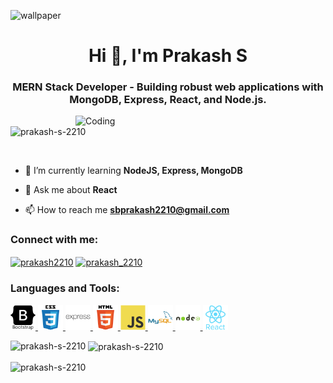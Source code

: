 ![wallpaper](https://github.com/prakash-s-2210/prakash-s-2210/assets/94909544/1bff4eb0-8432-46b6-adf7-1abb8e98cf2f)

<h1 align="center">Hi 👋, I'm Prakash S</h1>
<h3 align="center">MERN Stack Developer - Building robust web applications with MongoDB, Express, React, and Node.js.</h3>
<img align="right" alt="Coding" width="400" src="https://media.tenor.com/qJ5evVs-_uUAAAAC/coding.gif">
<p align="left"> <img src="https://komarev.com/ghpvc/?username=prakash-s-2210&label=Profile%20views&color=0e75b6&style=flat" alt="prakash-s-2210" /> </p>

<p align="left"> <a href="https://twitter.com/" target="blank"><img src="https://img.shields.io/twitter/follow/?logo=twitter&style=for-the-badge" alt="" /></a> </p>

- 🌱 I’m currently learning **NodeJS, Express, MongoDB**

- 💬 Ask me about **React**

- 📫 How to reach me **sbprakash2210@gmail.com**

<h3 align="left">Connect with me:</h3>
<p align="left">
<a href="https://linkedin.com/in/prakash2210" target="blank"><img align="center" src="https://raw.githubusercontent.com/rahuldkjain/github-profile-readme-generator/master/src/images/icons/Social/linked-in-alt.svg" alt="prakash2210" height="30" width="40" /></a>
<a href="https://www.leetcode.com/prakash_2210" target="blank"><img align="center" src="https://raw.githubusercontent.com/rahuldkjain/github-profile-readme-generator/master/src/images/icons/Social/leet-code.svg" alt="prakash_2210" height="30" width="40" /></a>
</p>

<h3 align="left">Languages and Tools:</h3>
<p align="left"> <a href="https://getbootstrap.com" target="_blank" rel="noreferrer"> <img src="https://raw.githubusercontent.com/devicons/devicon/master/icons/bootstrap/bootstrap-plain-wordmark.svg" alt="bootstrap" width="40" height="40"/> </a> <a href="https://www.w3schools.com/css/" target="_blank" rel="noreferrer"> <img src="https://raw.githubusercontent.com/devicons/devicon/master/icons/css3/css3-original-wordmark.svg" alt="css3" width="40" height="40"/> </a> <a href="https://expressjs.com" target="_blank" rel="noreferrer"> <img src="https://raw.githubusercontent.com/devicons/devicon/master/icons/express/express-original-wordmark.svg" alt="express" width="40" height="40"/> </a> <a href="https://www.w3.org/html/" target="_blank" rel="noreferrer"> <img src="https://raw.githubusercontent.com/devicons/devicon/master/icons/html5/html5-original-wordmark.svg" alt="html5" width="40" height="40"/> </a> <a href="https://developer.mozilla.org/en-US/docs/Web/JavaScript" target="_blank" rel="noreferrer"> <img src="https://raw.githubusercontent.com/devicons/devicon/master/icons/javascript/javascript-original.svg" alt="javascript" width="40" height="40"/> </a> <a href="https://www.mysql.com/" target="_blank" rel="noreferrer"> <img src="https://raw.githubusercontent.com/devicons/devicon/master/icons/mysql/mysql-original-wordmark.svg" alt="mysql" width="40" height="40"/> </a> <a href="https://nodejs.org" target="_blank" rel="noreferrer"> <img src="https://raw.githubusercontent.com/devicons/devicon/master/icons/nodejs/nodejs-original-wordmark.svg" alt="nodejs" width="40" height="40"/> </a> <a href="https://reactjs.org/" target="_blank" rel="noreferrer"> <img src="https://raw.githubusercontent.com/devicons/devicon/master/icons/react/react-original-wordmark.svg" alt="react" width="40" height="40"/> </a> </p>

<p><img align="left" src="https://github-readme-stats.vercel.app/api/top-langs?username=prakash-s-2210&show_icons=true&locale=en&layout=compact" alt="prakash-s-2210" /></p>

<p>&nbsp;<img align="center" src="https://github-readme-stats.vercel.app/api?username=prakash-s-2210&show_icons=true&locale=en" alt="prakash-s-2210" /></p>

<p><img align="center" src="https://github-readme-streak-stats.herokuapp.com/?user=prakash-s-2210&" alt="prakash-s-2210" /></p>
